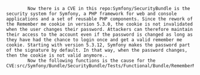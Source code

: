 
            Now there is a CVE in this repo:Symfony/SecurityBundle is the security system for Symfony, a PHP framework for web and console applications and a set of reusable PHP components. Since the rework of the Remember me cookie in version 5.3.0, the cookie is not invalidated when the user changes their password. Attackers can therefore maintain their access to the account even if the password is changed as long as they have had the chance to login once and get a valid remember me cookie. Starting with version 5.3.12, Symfony makes the password part of the signature by default. In that way, when the password changes, then the cookie is not valid anymore..
            Now the following functions is the cause for the CVE:src/Symfony/Bundle/SecurityBundle/Tests/Functional/Bundle/RememberMeBundle/Security/UserChangingUserProvider.php:loadUserByUsername();src/Symfony/Bundle/SecurityBundle/Tests/Functional/Bundle/RememberMeBundle/Security/UserChangingUserProvider.php:loadUserByUsername();src/Symfony/Bundle/SecurityBundle/Tests/Functional/Bundle/RememberMeBundle/Security/UserChangingUserProvider.php:refreshUser();src/Symfony/Bundle/SecurityBundle/Tests/Functional/Bundle/RememberMeBundle/Security/UserChangingUserProvider.php:refreshUser();
            